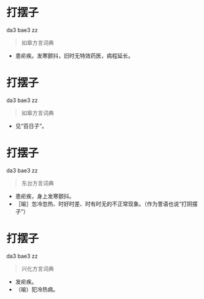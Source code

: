# 打摆子
da3 bae3 zz
> 如皋方言词典
- 患疟疾。发寒颤抖，旧时无特效药医，病程延长。

# 打摆子
da3 bae3 zz
> 如皋方言词典
- 见“百日子”。

# 打摆子
da3 bae3 zz
> 东台方言词典
- 患疟疾，身上发寒颤抖。
- ［喻］忽冷忽热、时好时差、时有时无的不正常现象。（作为詈语也说“打阴摆子”）

# 打摆子
da3 bae3 zz
> 兴化方言词典
- 发疟疾。
- （喻）犯冷热病。
